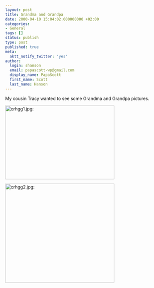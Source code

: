 ```yaml
---
layout: post
title: Grandma and Grandpa
date: 2000-04-10 15:04:02.000000000 +02:00
categories:
- General
tags: []
status: publish
type: post
published: true
meta:
  aktt_notify_twitter: 'yes'
author:
  login: shanson
  email: papascott-wp@gmail.com
  display_name: PapaScott
  first_name: Scott
  last_name: Hanson
---
```

<p>My cousin Tracy wanted to see some Grandma and Grandpa pictures.</p>
<p><img src="https://www.papascott.de/wordpress/wp-content/uploads/2000/04/crhgg1.jpg" height="236" width="350" border="0" alt="crhgg1.jpg: " /></p>
<p><img src="https://www.papascott.de/wordpress/wp-content/uploads/2000/04/crhgg2.jpg" height="317" width="350" border="0" alt="crhgg2.jpg: " /></p>

